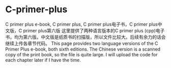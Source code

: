 # C-primer-plus
C primer plus e-book, C primer plus, C primer plus电子书，C primer plus中文版，C primer plus第六版
这里提供了两种语言版本的C primer plus (cpp)电子书，均为第六版。中文版是纸质书的扫描版，所以文件比较大。后续有余力的话会继续上传各章节代码。
This page provides two language versions of the C Primer Plus e-book, both sixth editions. The Chinese version is a scanned copy of the print book, so the file is quite large. I will upload the code for each chapter later if I have the time.
